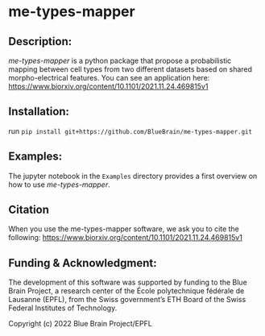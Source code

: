 # me-types-mapper

## Description:

_me-types-mapper_ is a python package that propose a probabilistic mapping between cell types from two different 
datasets based on shared morpho-electrical features. You can see an application here: 
https://www.biorxiv.org/content/10.1101/2021.11.24.469815v1


## Installation:

run `pip install git+https://github.com/BlueBrain/me-types-mapper.git`

## Examples:

The jupyter notebook in the `Examples` directory provides a first overview on how to use _me-types-mapper_.

## Citation

When you use the me-types-mapper software, we ask you to cite the following:
https://www.biorxiv.org/content/10.1101/2021.11.24.469815v1

##  Funding & Acknowledgment:

The development of this software was supported by funding to the Blue Brain Project, a research center of the École polytechnique fédérale de Lausanne (EPFL), from the Swiss government’s ETH Board of the Swiss Federal Institutes of Technology.

Copyright (c) 2022 Blue Brain Project/EPFL
